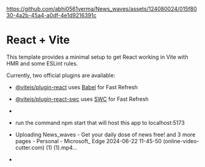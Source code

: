 
https://github.com/abhi0561verma/News_waves/assets/124080024/015f8030-4a2b-45a4-a0df-4e1d9216391c
# React + Vite

This template provides a minimal setup to get React working in Vite with HMR and some ESLint rules.

Currently, two official plugins are available:

- [@vitejs/plugin-react](https://github.com/vitejs/vite-plugin-react/blob/main/packages/plugin-react/README.md) uses [Babel](https://babeljs.io/) for Fast Refresh
- [@vitejs/plugin-react-swc](https://github.com/vitejs/vite-plugin-react-swc) uses [SWC](https://swc.rs/) for Fast Refresh
- 
-  run the command npm start that will host this app to localhost:5173

- Uploading News_waves - Get your daily dose of news free! and 3 more pages - Personal - Microsoft_ Edge 2024-06-22 11-45-50 (online-video-cutter.com) (1) (1).mp4…



- 







